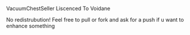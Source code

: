 VacuumChestSeller
Liscenced To Voidane

No redistrubution! 
Feel free to pull or fork and ask for a push if u want to enhance something